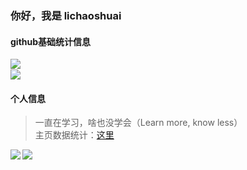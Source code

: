 ### 你好，我是 lichaoshuai

#### github基础统计信息
<a href="https://github.com/lichaoshuai">
  <img align="left" src="https://github-readme-stats.vercel.app/api?username=lichaoshuai&count_private=true&show_icons=true&theme=radical" />
</a>
<br/>
<a href="https://github.com/lichaoshuai">
  <img align="center" src="https://github-readme-stats.vercel.app/api/top-langs/?username=lichaoshuai&layout=compact" />
</a>


#### 个人信息
> 一直在学习，啥也没学会（Learn more, know less）<br/>
> 主页数据统计：<a href="https://github.com/anuraghazra/github-readme-stats">这里</a>



<a href="https://github.com/lichaoshuai/advanced-java">
  <img align="left" src="https://github-readme-stats.vercel.app/api/pin/?username=lichaoshuai&repo=advanced-java&theme=radical" />
</a>

<a href="https://github.com/lichaoshuai/JavaGuide">
  <img align="center" src="https://github-readme-stats.vercel.app/api/pin/?username=lichaoshuai&repo=JavaGuide&theme=radical" />
</a>




